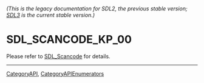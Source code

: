 ###### (This is the legacy documentation for SDL2, the previous stable version; [SDL3](https://wiki.libsdl.org/SDL3/) is the current stable version.)
# SDL_SCANCODE_KP_00

Please refer to [SDL_Scancode](SDL_Scancode) for details.

----
[CategoryAPI](CategoryAPI), [CategoryAPIEnumerators](CategoryAPIEnumerators)

